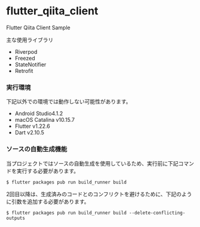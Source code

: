 # flutter_qiita_client

Flutter Qiita Client Sample

主な使用ライブラリ
- Riverpod
- Freezed
- StateNotifier
- Retrofit

### 実行環境
下記以外での環境では動作しない可能性があります。

- Android Studio4.1.2
- macOS Catalina v10.15.7
- Flutter v1.22.6
- Dart v2.10.5

### ソースの自動生成機能
当プロジェクトではソースの自動生成を使用しているため、実行前に下記コマンドを実行する必要があります。

```shell script
$ flutter packages pub run build_runner build
```

2回目以降は、生成済みのコードとのコンフリクトを避けるために、下記のように引数を追加する必要があります。

```shell script
$ flutter packages pub run build_runner build --delete-conflicting-outputs
```

